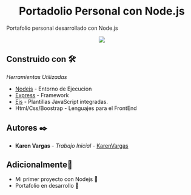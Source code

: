 <h1 align="center"> Portadolio Personal con Node.js</h1>
Portafolio personal desarrollado con Node.js

<p align="center"><img src="https://www.webdevelopersnotes.com/wp-content/uploads/create-a-simple-home-page.png"/></p> 

## Construido con 🛠️

_Herramientas Utilizadas_

* [Nodejs](https://nodejs.org/es/) - Entorno de Ejecucion
* [Express](https://expressjs.com/) - Framework
* [Ejs](https://ejs.co/) - Plantillas JavaScript integradas.
* Html/Css/Boostrap - Lenguajes para el FrontEnd

## Autores ✒️

* **Karen Vargas** - *Trabajo Inicial* - [KarenVargas](https://github.com/Karen11Vargas)

##  Adicionalmente🎁

* Mi primer proyecto con Nodejs 📢
* Portafolio en desarrollo 📢
